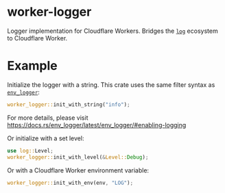 worker-logger
=============

Logger implementation for Cloudflare Workers.
Bridges the [`log`](https://crates.io/crates/log) ecosystem to Cloudflare Worker.

# Example

Initialize the logger with a string. This crate uses the same filter syntax as
[`env_logger`](https://crates.io/crates/env_logger):

```rust
worker_logger::init_with_string("info");
```

For more details, please visit <https://docs.rs/env_logger/latest/env_logger/#enabling-logging>

Or initialize with a set level:

```rust
use log::Level;
worker_logger::init_with_level(&Level::Debug);
```

Or with a Cloudflare Worker environment variable:

```rust
worker_logger::init_with_env(env, "LOG");
```

